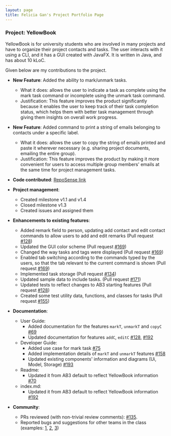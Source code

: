 ```yaml
---
layout: page
title: Felicia Gan's Project Portfolio Page
---
```


### Project: YellowBook

YellowBook is for university students who are involved in many projects and have to organize their project contacts and tasks. The user interacts with it using a CLI, and it has a GUI created with JavaFX. It is written in Java, and has about 10 kLoC.

Given below are my contributions to the project.

* **New Feature**: Added the ability to mark/unmark tasks.
    * What it does: allows the user to indicate a task as complete using the mark task command or incomplete using the 
    unmark task command.
    * Justification: This feature improves the product significantly because it enables the user to keep track of their 
    task completion status, which helps them with better task management through giving them insights on overall work 
    progress.


* **New Feature**: Added command to print a string of emails belonging to contacts under a specific label.
    * What it does: allows the user to copy the string of emails printed and paste it wherever necessary (e.g. sharing 
    project documents, emailing the entire group).
    * Justification: This feature improves the product by making it more convenient for users to access multiple group
    members' emails at the same time for project management tasks.


* **Code contributed**: [RepoSense link](https://nus-cs2103-ay2223s1.github.io/tp-dashboard/?search=feliciagan&breakdown=true)


* **Project management**:
    * Created milestone v1.1 and v1.4
    * Closed milestone v1.3
    * Created issues and assigned them


* **Enhancements to existing features**:
    * Added remark field to person, updating add contact and edit contact commands to allow users to add and edit 
    remarks (Pull request [#128](https://github.com/AY2223S1-CS2103T-F11-4/tp/pull/128))
    * Updated the GUI color scheme (Pull request [#169](https://github.com/AY2223S1-CS2103T-F11-4/tp/pull/169))
    * Changed the way tasks and tags were displayed 
    (Pull request [#169](https://github.com/AY2223S1-CS2103T-F11-4/tp/pull/169))
    * Enabled tab switching according to the commands typed by the users, so that the tab relevant to the current 
    command is shown (Pull request [#169](https://github.com/AY2223S1-CS2103T-F11-4/tp/pull/169))
    * Implemented task storage (Pull request [#134](https://github.com/AY2223S1-CS2103T-F11-4/tp/pull/134))
    * Updated sample data to include tasks. (Pull request [#171](https://github.com/AY2223S1-CS2103T-F11-4/tp/pull/171))
    * Updated tests to reflect changes to AB3 starting features
    (Pull request [#128](https://github.com/AY2223S1-CS2103T-F11-4/tp/pull/128))
    * Created some test utility data, functions, and classes for tasks
    (Pull request [#155](https://github.com/AY2223S1-CS2103T-F11-4/tp/pull/155))


* **Documentation**:
    * User Guide:
        * Added documentation for the features `markT`, `unmarkT` and `copyC` 
        [#69](https://github.com/AY2223S1-CS2103T-F11-4/tp/pull/69)
        * Updated documentation for features `addC`, `editC`
        [#128](https://github.com/AY2223S1-CS2103T-F11-4/tp/pull/128), 
        [#192](https://github.com/AY2223S1-CS2103T-F11-4/tp/pull/192)
    * Developer Guide:
        * Added use case for mark task [#75](https://github.com/AY2223S1-CS2103T-F11-4/tp/pull/75)
        * Added implementation details of `markT` and `unmarkT` features 
        [#158](https://github.com/AY2223S1-CS2103T-F11-4/tp/pull/158)
        * Updated existing components' information and diagrams (Ui, Model, Storage) 
        [#193](https://github.com/AY2223S1-CS2103T-F11-4/tp/pull/193)
    * Readme:
        * Updated it from AB3 default to reflect YellowBook information
        [#70](https://github.com/AY2223S1-CS2103T-F11-4/tp/pull/70)
    * index.md:
        * Updated it from AB3 default to reflect YellowBook information 
        [#192](https://github.com/AY2223S1-CS2103T-F11-4/tp/pull/192)


* **Community**:
    * PRs reviewed (with non-trivial review comments): 
    [#135](https://github.com/AY2223S1-CS2103T-F11-4/tp/pull/135).
    * Reported bugs and suggestions for other teams in the class (examples: 
    [1](https://github.com/AY2223S1-CS2103T-T10-2/tp/issues/151),
    [2](https://github.com/AY2223S1-CS2103T-T10-2/tp/issues/149), 
    [3](https://github.com/AY2223S1-CS2103T-T10-2/tp/issues/170))

